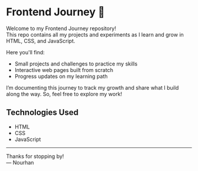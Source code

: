 # Frontend Journey 🚀

Welcome to my Frontend Journey repository!  
This repo contains all my projects and experiments as I learn and grow in HTML, CSS, and JavaScript.

Here you'll find:  
- Small projects and challenges to practice my skills
- Interactive web pages built from scratch  
- Progress updates on my learning path  

I’m documenting this journey to track my growth and share what I build along the way. 
So, feel free to explore my work!

## Technologies Used  
- HTML
- CSS
- JavaScript

---

Thanks for stopping by!  
— Nourhan
